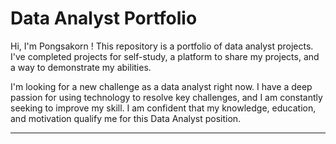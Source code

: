 # Data Analyst Portfolio

Hi, I'm Pongsakorn !
This repository is a portfolio of data analyst projects. I've completed projects for self-study, a platform to share my projects, and a way to demonstrate my abilities.

I'm looking for a new challenge as a data analyst right now. I have a deep passion for using technology to resolve key challenges, and I am constantly seeking to improve my skill. I am confident that my knowledge, education, and motivation qualify me for this Data Analyst position.

---

